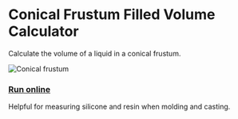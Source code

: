 # Conical Frustum Filled Volume Calculator

Calculate the volume of a liquid in a conical frustum.

![Conical frustum](http://i.imgur.com/FDD1Y4I.png)

### [Run online](https://costava.github.io/conical-frustum-calculator/src/)

Helpful for measuring silicone and resin when molding and casting.
